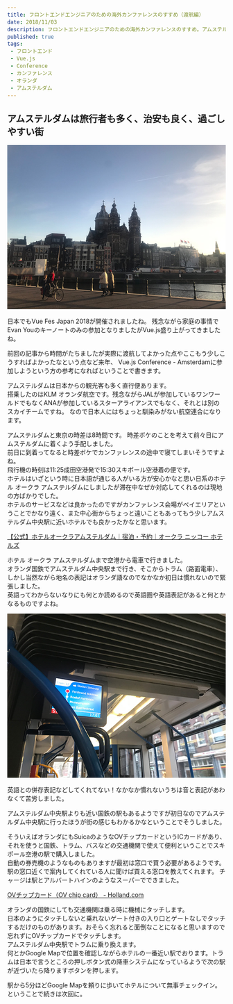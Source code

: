 ```yaml
---
title: フロントエンドエンジニアのための海外カンファレンスのすすめ（渡航編）
date: 2018/11/03
description: フロントエンドエンジニアのための海外カンファレンスのすすめ。アムステルダムで開催されたカンファレンスでの経験。
published: true
tags: 
 - フロントエンド
 - Vue.js 
 - Conference
 - カンファレンス
 - オランダ
 - アムステルダム
---
```


## アムステルダムは旅行者も多く、治安も良く、過ごしやすい街

![Amsterdam](/images/photos/IMG_1211.JPG "Amsterdam")

日本でもVue Fes Japan 2018が開催されましたね。
残念ながら家庭の事情でEvan Youのキーノートのみの参加となりましたがVue.js盛り上がってきましたね。

前回の記事から時間がたちましたが実際に渡航してよかった点やここもう少しこうすればよかったなという点など来年、
Vue.js Conference - Amsterdamに参加しようという方の参考になればということで書きます。

アムステルダムは日本からの観光客も多く直行便あります。  
搭乗したのはKLM オランダ航空です。残念ながらJALが参加しているワンワールドでもなくANAが参加しているスターアライアンスでもなく、それとは別のスカイチームですね。
なので日本人にはちょっと馴染みがない航空連合になります。

アムステルダムと東京の時差は8時間です。
時差ボケのことを考えて前々日にアムステルダムに着くよう手配しました。  
前日に到着ってなると時差ボケでカンファレンスの途中で寝てしまいそうですよね。  
飛行機の時刻は11:25成田空港発で15:30スキポール空港着の便です。  
ホテルはいざという時に日本語が通じる人がいる方が安心かなと思い日系のホテル オークラ アムステルダムにしましたが滞在中なぜか対応してくれるのは現地の方ばかりでした。  
ホテルのサービスなどは良かったのですがカンファレンス会場がベイエリアということでかなり遠く、また中心街からちょっと遠いこともあってもう少しアムステルダム中央駅に近いホテルでも良かったかなと思います。  

[【公式】ホテルオークラアムステルダム｜宿泊・予約｜オークラ ニッコー ホテルズ](https://www.okura-nikko.com/ja/netherlands/amsterdam/hotel-okura-amsterdam/)

ホテル オークラ アムステルダムまで空港から電車で行きました。  
オランダ国鉄でアムステルダム中央駅まで行き、そこからトラム（路面電車）、しかし当然ながら地名の表記はオランダ語なのでなかなか初日は慣れないので緊張しました。  
英語ってわからないなりにも何とか読めるので英語圏や英語表記があると何とかなるものですよね。  

![Tram](/images/photos/IMG_1221.JPG "Tram")

英語との併存表記などしてくれてない！なかなか慣れないうちは音と表記があわなくて苦労しました。

アムステルダム中央駅よりも近い国鉄の駅もあるようですが初日なのでアムステルダム中央駅に行ったほうが街の感じもわかるかなということでそうしました。

そういえばオランダにもSuicaのようなOVチップカードというICカードがあり、それを使うと国鉄、トラム、バスなどの交通機関で使えて便利ということでスキポール空港の駅で購入しました。  
自動の券売機のようなものもありますが最初は窓口で買う必要があるようです。駅の窓口近くで案内してくれている人に聞けば買える窓口を教えてくれます。
チャージは駅とアルバートハインのようなスーパーでできました。

[OVチップカード（OV chip card） - Holland.com](https://www.holland.com/jp/tourism/plan-your-holiday/getting-around-holland/public-transport/ov-chip-card-jp-1.htm)

オランダの国鉄にしても交通機関は乗る時に機械にタッチします。  
日本のようにタッチしないと乗れないゲート付きの入り口とゲートなしでタッチするだけのものがあります。おそらく忘れると面倒なことになると思いますので忘れずにOVチップカードでタッチします。  
アムステルダム中央駅でトラムに乗り換えます。  
何とかGoogle Mapで位置を確認しながらホテルの一番近い駅でおります。トラムは日本で言うところの押しボタン式の降車システムになっているようで次の駅が近づいたら降りますボタンを押します。  

駅から5分ほどGoogle Mapを頼りに歩いてホテルについて無事チェックイン。
ということで続きは次回に。
